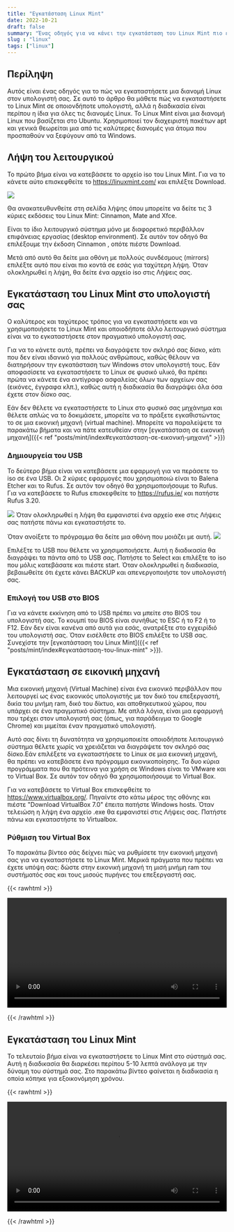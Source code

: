 ```yaml
---
title: "Εγκατάσταση Linux Mint"
date: 2022-10-21
draft: false
summary: "Ένας οδηγός για να κάνει την εγκατάσταση του Linux Mint πιο εύκολη"
slug : "linux"
tags: ["linux"]
---
```


## Περίληψη

Αυτός είναι ένας οδηγός για το πώς να εγκαταστήσετε μια διανομή Linux στον υπολογιστή σας. Σε αυτό το άρθρο θα μάθετε πώς να εγκαταστήσετε το Linux Mint σε οποιονδήποτε υπολογιστή, αλλά η διαδικασία είναι περίπου η ίδια για όλες τις διανομές Linux. Το Linux Mint είναι μια διανομή Linux που βασίζεται στο Ubuntu. Χρησιμοποιεί τον διαχειριστή πακέτων apt και γενικά θεωρείται μια από τις καλύτερες διανομές για άτομα που προσπαθούν να ξεφύγουν από τα Windows.

## Λήψη του λειτουργικού

Το πρώτο βήμα είναι να κατεβάσετε το αρχείο iso του Linux Mint. Για να το κάνετε αύτο επισκεφθείτε το https://linuxmint.com/ και επιλέξτε Download. 

![](download_page.png)

Θα ανακατευθυνθείτε στη σελίδα λήψης όπου μπορείτε να δείτε τις 3 κύριες εκδόσεις του Linux Mint: Cinnamon, Mate and Xfce. 

Είναι το ίδιο λειτουργικό σύστημα μόνο με διαφορετικό περιβάλλον επιφάνειας εργασίας (desktop environment). Σε αυτόν τον οδηγό θα επιλέξουμε την έκδοση Cinnamon , οπότε πιέστε Download. 

Μετά από αυτό θα δείτε μια οθόνη με πολλούς συνδέσμους (mirrors) επιλέξτε αυτό που είναι πιο κοντά σε εσάς για ταχύτερη λήψη. Όταν ολοκληρωθεί η λήψη, θα δείτε ένα αρχείο iso στις Λήψεις σας.

## Εγκατάσταση του Linux Mint στο υπολογιστή σας

Ο καλύτερος και ταχύτερος τρόπος για να εγκαταστήσετε και να χρησιμοποιήσετε το Linux Mint και οποιοδήποτε άλλο λειτουργικό σύστημα είναι να το εγκαταστήσετε στον πραγματικό υπολογιστή σας. 

Για να το κάνετε αυτό, πρέπει να διαγράψετε τον σκληρό σας δίσκο, κάτι που δεν είναι ιδανικό για πολλούς ανθρώπους, καθώς θέλουν να διατηρήσουν την εγκατάσταση των Windows στον υπολογιστή τους. Εάν αποφασίσετε να εγκαταστήσετε το Linux σε φυσικό υλικό, θα πρέπει πρώτα να κάνετε ένα αντίγραφο ασφαλείας όλων των αρχείων σας (εικόνες, έγγραφα κλπ.), καθώς αυτή η διαδικασία θα διαγράψει όλα όσα έχετε στον δίσκο σας. 

Εάν δεν θέλετε να εγκαταστήσετε το Linux στο φυσικό σας μηχάνημα και θέλετε απλώς να το δοκιμάσετε, μπορείτε να το πράξετε εγκαθιστώντας το σε μια εικονική μηχανή (virtual machine). Μπορείτε να παραλείψετε τα παρακάτω βήματα και να πάτε κατευθείαν στην [εγκατάσταση σε εικονική μηχανή]({{< ref "posts/mint/index#εγκατάσταση-σε-εικονική-μηχανή" >}})

### Δημιουργεία του USB

Το δεύτερο βήμα είναι να κατεβάσετε μια εφαρμογή για να περάσετε το iso σε ένα USB. Οι 2 κύριες εφαρμογές που χρησιμοποιώ είναι το Balena Etcher και το Rufus. Σε αυτόν τον οδηγό θα χρησιμοποιήσουμε το Rufus. Για να κατεβάσετε το Rufus επισκεφθείτε το https://rufus.ie/ και πατήστε Rufus 3.20. 

![](rufus_download_page.png)
Όταν ολοκληρωθεί η λήψη θα εμφανιστεί ένα αρχείο exe στις Λήψεις σας πατήστε πάνω και εγκαταστήστε το.

Όταν ανοίξετε το πρόγραμμα θα δείτε μια οθόνη που μοιάζει με αυτή.
![](creating_usb.png)

Επιλέξτε το USB που θέλετε να χρησιμοποιήσετε. Αυτή η διαδικασία θα διαγράψει τα πάντα από το USB σας. Πατήστε το Select και επιλέξτε το iso που μόλις κατεβάσατε και πιέστε start. Όταν ολοκληρωθεί η διαδικασία, βεβαιωθείτε ότι έχετε κάνει BACKUP και απενεργοποιήστε τον υπολογιστή σας.

### Επιλογή του USB στο BIOS

Για να κάνετε εκκίνηση από το USB πρέπει να μπείτε στο BIOS του υπολογιστή σας. Το κουμπί του BIOS είναι συνήθως το ESC ή το F2 ή το F12. Εάν δεν είναι κανένα από αυτά για εσάς, ανατρέξτε στο εγχειρίδιό του υπολογιστή σας. Όταν εισέλθετε στο BIOS επιλέξτε το USB σας. Συνεχίστε την [εγκατάσταση του Linux Mint]({{< ref "posts/mint/index#εγκατάσταση-του-linux-mint" >}}). 

## Εγκατάσταση σε εικονική μηχανή

Μια εικονική μηχανή (Virtual Machine) είναι ένα εικονικό περιβάλλον που λειτουργεί ως ένας εικονικός υπολογιστής με τον δικό του επεξεργαστή, δικία του μνήμη ram, δικό του δίκτυο, και αποθηκευτικού χώρου, που υπάρχει σε ένα πραγματικό σύστημα. Με απλά λόγια, είναι μια εφαρμογή που τρέχει στον υπολογιστή σας (όπως, για παράδειγμα το Google Chrome) και μιμείται έναν πραγματικό υπολογιστή. 

Αυτό σας δίνει τη δυνατότητα να χρησιμοποιείτε οποιοδήποτε λειτουργικό σύστημα θέλετε χωρίς να χρειάζεται να διαγράψετε τον σκληρό σας δίσκο.Εάν επιλέξετε να εγκαταστήσετε το Linux σε μια εικονική μηχανή, θα πρέπει να κατεβάσετε ένα πρόγραμμα εικονικοποίησης. Τα δυο κύρια προγράμματα που θα πρότεινα για χρήση σε Windows είναι το VMware και το Virtual Box. Σε αυτόν τον οδηγό θα χρησιμοποιήσουμε το Virtual Box. 

Για να κατεβάσετε το Virtual Box επισκεφθείτε το https://www.virtualbox.org/. Πηγαίντε στο κάτω μέρος της οθόνης και πιέστε "Download VirtualBox 7.0" έπειτα πατήστε Windows hosts. Όταν τελειώση η λήψη ένα αρχείο .exe θα εμφανιστεί στις Λήψεις σας. Πατήστε πάνω και εγκαταστήστε το Virtualbox.

### Ρύθμιση του Virtual Box

Το παρακάτω βίντεο σάς δείχνει πώς να ρυθμίσετε την εικονική μηχανή σας για να εγκαταστήσετε το Linux Mint. Μερικά πράγματα που πρέπει να έχετε υπόψη σας: δώστε στην εικονική μηχανή τη μισή μνήμη ram του συστήματός σας και τους μισούς πυρήνες του επεξεργαστή σας.

{{< rawhtml >}} 

<video width=100% controls>
    <source src="virtualbox.webm" type="video/webm">  
</video>

{{< /rawhtml >}}

## Εγκατάσταση του Linux Mint

Το τελευταίο βήμα είναι να εγκαταστήσετε το Linux Mint στο σύστημά σας. Αυτή η διαδικασία θα διαρκέσει περίπου 5-10 λεπτά ανάλογα με την δύναμη του σύστημά σας. Στο παρακάτω βίντεο φαίνεται η διαδικασία η οποία κόπηκε για εξοικονόμηση χρόνου.

{{< rawhtml >}} 

<video width=100% controls>
    <source src="installation.mp4" type="video/webm">  
</video>

{{< /rawhtml >}}
